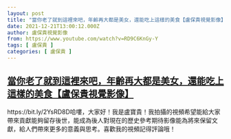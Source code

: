```yaml
---
layout: post
title: "當你老了就到這裡來吧，年齡再大都是美女，還能吃上這樣的美食【盧保貴視覺影像】"
date: 2021-12-21T13:00:12.000Z
author: 盧保貴視覺影像
from: https://www.youtube.com/watch?v=RD9C6KnGy-Y
tags: [ 盧保貴 ]
categories: [ 盧保貴 ]
---
```

<!--1640091612000-->
[當你老了就到這裡來吧，年齡再大都是美女，還能吃上這樣的美食【盧保貴視覺影像】](https://www.youtube.com/watch?v=RD9C6KnGy-Y)
------

<div>
https://bit.ly/2YsRD8D哈嘍，大家好！我是盧寶貴！我拍攝的視頻希望能給大家帶來貢獻能夠留存後世，能成為後人對現在的歷史參考期待影像能為將來保留文獻，給人們帶來更多的意義與思考。喜歡我的視頻記得評論哦！
</div>
